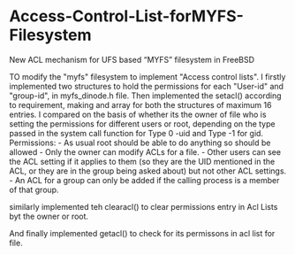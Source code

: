 Access-Control-List-forMYFS-Filesystem
======================================



New ACL mechanism for UFS based “MYFS” filesystem in FreeBSD


TO modify the "myfs" filesystem to implement "Access control lists".
I firstly implemented two structures to hold the permissions for each "User-id" and "group-id", in myfs_dinode.h file.
Then implemented the setacl() according to requirement, making and array for both the structures of maximum 16 entries.
I compared on the basis of whether its the owner of file who is setting the permissions for different users or root,
 depending on the type passed in the system call function for Type 0 -uid and Type -1 for gid.
Permissions:
        - As usual root should be able to do anything so should be allowed
        - Only the owner can modify ACLs for a file.
        - Other users can see the ACL setting if it applies to them (so
          they are the UID mentioned in the ACL, or they are in the
          group being asked about) but not other ACL settings.
        - An ACL for a group can only be added if the calling process
          is a member of that group.

similarly implemented teh clearacl() to clear permissions entry in Acl Lists byt the owner or root.

And finally implemented getacl() to check for its permissons in acl list for file.
